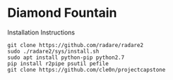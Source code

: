 # Diamond Fountain
Installation Instructions
```
git clone https://github.com/radare/radare2
sudo ./radare2/sys/install.sh
sudo apt install python-pip python2.7
pip install r2pipe psutil pefile
git clone https://github.com/cle0n/projectcapstone
```
